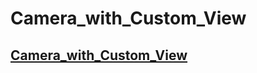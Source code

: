 # Camera_with_Custom_View
## [Camera_with_Custom_View](https://stackoverflow.com/questions/7639188/camera-with-custom-view) <br><br>

